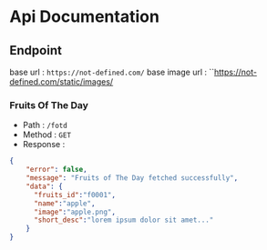 # Api Documentation
## Endpoint
base url : ``https://not-defined.com/``
base image url : ``https://not-defined.com/static/images/
### Fruits Of The Day
- Path : ``/fotd``
- Method : ``GET``
- Response :
```json
{
    "error": false,
    "message": "Fruits of The Day fetched successfully",
    "data": {
      "fruits_id":"f0001",
      "name":"apple",
      "image":"apple.png",
      "short_desc":"lorem ipsum dolor sit amet..."
    }
}

```



